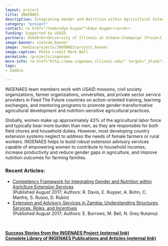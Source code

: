 ```yaml
---
layout: project
title: INGENAES
description: Integrating Gender and Nutrition within Agricultural Extension Services (INGENAES) is developing the capacity of agricultural extension in select low-income countries to provide gender-responsive, nutrition-sensitive services.
category: "project"
contact: <a href="/team/edye-kuyper">Edye Kuyper</a><br>
funding: Supported by USAID
partners: USAID<br>University of Illinois at Urbana-Champaign (Project Lead)<br>University of Florida<br>UC Davis<br>Cultural Practice, LLC
image-banner: vietnam_banner
image: /media/projects/INGENAES/project_banner
image-caption: Photo credit Mark Bell
permalink: /projects/ingenaes
more-info: <a href="http://www.ingenaes.illinois.edu/" target="_blank">http://www.ingenaes.illinois.edu/</a>
tags:
- Zambia

---
```

INGENAES team members work with USAID missions, civil society organizations, farmer organizations, universities, and private sector service providers in Feed The Future countries on action-oriented training, learning exchanges, and mentoring programs to promote gender-transformative agricultural development and nutrition-sensitive agricultural practices.

Globally, women make up approximately 43% of the agricultural labor force and typically bear more burden than men, as they are responsible for both field chores and household duties. However, most developing country extension systems neglect to address the needs of female farmers or rural workers. INGENAES helps to build robust extension advisory services capable of empowering women to contribute to household incomes, increase productivity and reduce gender gaps in agriculture, and improve nutrition outcomes for farming families.

### Recent Articles:

- <a href="/media/files/nutrition-gender/INGENAES_Nutrition_and_Gender_in_Extension_Competency_Framework_(2017_08).pdf">Competency Framework for Integrating Gender and Nutrition within Agriclture Extension Services</a><br>(Published August 2017; Authors: R. Davis, E. Kuyper, A. Bohn, C. Manfre, S. Russo, D. Rubin)
- <a href="http://ingenaes.illinois.edu/wp-content/uploads/ING-DP-2017_08-EAS-in-Zambia-Structures-Services-Roles-Incentives-Burrows-Bell-Grey-Rutamu.pdf">Extension and Advisory Services in Zambia: Understanding Structures, Services, Roles, and Incentives</a><br>(Published August 2017; Authors: E. Burrows, M. Bell, N. Grey Rutamu)<br>
<br>

<b><a href="http://ingenaes.illinois.edu/success-stories/">Success Stories from the INGENAES Project (external link)</a></b><br>
<b><a href="http://ingenaes.illinois.edu/library/">Complete Library of INGENAES Publications and Articles (external link)</a></b>
